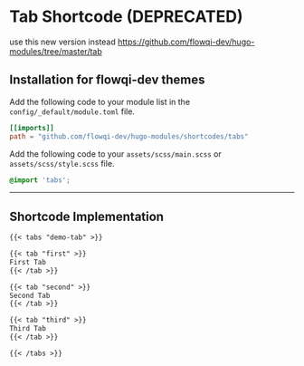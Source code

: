 # Tab Shortcode (DEPRECATED)

use this new version instead <https://github.com/flowqi-dev/hugo-modules/tree/master/tab>

## Installation for flowqi-dev themes

Add the following code to your module list in the `config/_default/module.toml` file.

```toml
[[imports]]
path = "github.com/flowqi-dev/hugo-modules/shortcodes/tabs"
```

Add the following code to your `assets/scss/main.scss` or `assets/scss/style.scss` file.

```scss
@import 'tabs';
```

<hr>

## Shortcode Implementation

```md
{{< tabs "demo-tab" >}}

{{< tab "first" >}}
First Tab
{{< /tab >}}

{{< tab "second" >}}
Second Tab
{{< /tab >}}

{{< tab "third" >}}
Third Tab
{{< /tab >}}

{{< /tabs >}}
```
